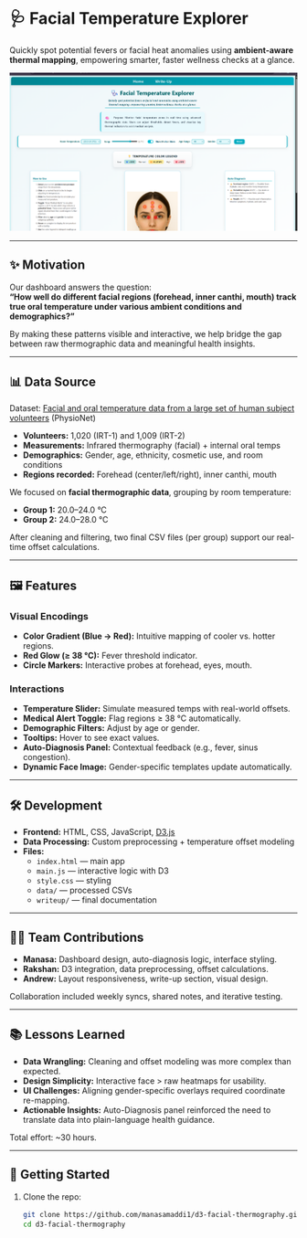 # 🩺 Facial Temperature Explorer

Quickly spot potential fevers or facial heat anomalies using **ambient-aware thermal mapping**, empowering smarter, faster wellness checks at a glance.

![App Screenshot](data/Facial_temperature_explorer.png) <!-- replace with actual path if you want to show a screenshot -->

---

## ✨ Motivation
Our dashboard answers the question:  
**“How well do different facial regions (forehead, inner canthi, mouth) track true oral temperature under various ambient conditions and demographics?”**

By making these patterns visible and interactive, we help bridge the gap between raw thermographic data and meaningful health insights.

---

## 📊 Data Source
Dataset: [Facial and oral temperature data from a large set of human subject volunteers](https://physionet.org/) (PhysioNet)  

- **Volunteers:** 1,020 (IRT-1) and 1,009 (IRT-2)  
- **Measurements:** Infrared thermography (facial) + internal oral temps  
- **Demographics:** Gender, age, ethnicity, cosmetic use, and room conditions  
- **Regions recorded:** Forehead (center/left/right), inner canthi, mouth  

We focused on **facial thermographic data**, grouping by room temperature:

- **Group 1:** 20.0–24.0 °C  
- **Group 2:** 24.0–28.0 °C  

After cleaning and filtering, two final CSV files (per group) support our real-time offset calculations.

---

## 🖼️ Features
### Visual Encodings
- **Color Gradient (Blue → Red):** Intuitive mapping of cooler vs. hotter regions.  
- **Red Glow (≥ 38 °C):** Fever threshold indicator.  
- **Circle Markers:** Interactive probes at forehead, eyes, mouth.

### Interactions
- **Temperature Slider:** Simulate measured temps with real-world offsets.  
- **Medical Alert Toggle:** Flag regions ≥ 38 °C automatically.  
- **Demographic Filters:** Adjust by age or gender.  
- **Tooltips:** Hover to see exact values.  
- **Auto-Diagnosis Panel:** Contextual feedback (e.g., fever, sinus congestion).  
- **Dynamic Face Image:** Gender-specific templates update automatically.  

---

## 🛠️ Development
- **Frontend:** HTML, CSS, JavaScript, [D3.js](https://d3js.org/)  
- **Data Processing:** Custom preprocessing + temperature offset modeling  
- **Files:**  
  - `index.html` — main app  
  - `main.js` — interactive logic with D3  
  - `style.css` — styling  
  - `data/` — processed CSVs  
  - `writeup/` — final documentation  

---

## 👩‍💻 Team Contributions
- **Manasa:** Dashboard design, auto-diagnosis logic, interface styling.  
- **Rakshan:** D3 integration, data preprocessing, offset calculations.  
- **Andrew:** Layout responsiveness, write-up section, visual design.  

Collaboration included weekly syncs, shared notes, and iterative testing.

---

## 📚 Lessons Learned
- **Data Wrangling:** Cleaning and offset modeling was more complex than expected.  
- **Design Simplicity:** Interactive face > raw heatmaps for usability.  
- **UI Challenges:** Aligning gender-specific overlays required coordinate re-mapping.  
- **Actionable Insights:** Auto-Diagnosis panel reinforced the need to translate data into plain-language health guidance.  

Total effort: ~30 hours.

---

## 🚀 Getting Started
1. Clone the repo:
   ```bash
   git clone https://github.com/manasamaddi1/d3-facial-thermography.git
   cd d3-facial-thermography
